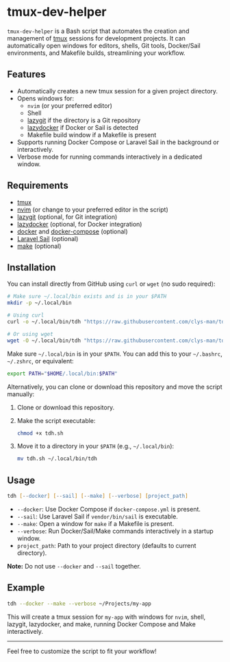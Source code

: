 # tmux-dev-helper

`tmux-dev-helper` is a Bash script that automates the creation and management of [tmux](https://github.com/tmux/tmux) sessions for development projects. It can automatically open windows for editors, shells, Git tools, Docker/Sail environments, and Makefile builds, streamlining your workflow.

## Features

- Automatically creates a new tmux session for a given project directory.
- Opens windows for:
  - `nvim` (or your preferred editor)
  - Shell
  - [lazygit](https://github.com/jesseduffield/lazygit) if the directory is a Git repository
  - [lazydocker](https://github.com/jesseduffield/lazydocker) if Docker or Sail is detected
  - Makefile build window if a Makefile is present
- Supports running Docker Compose or Laravel Sail in the background or interactively.
- Verbose mode for running commands interactively in a dedicated window.

## Requirements

- [tmux](https://github.com/tmux/tmux)
- [nvim](https://neovim.io/) (or change to your preferred editor in the script)
- [lazygit](https://github.com/jesseduffield/lazygit) (optional, for Git integration)
- [lazydocker](https://github.com/jesseduffield/lazydocker) (optional, for Docker integration)
- [docker](https://www.docker.com/) and [docker-compose](https://docs.docker.com/compose/) (optional)
- [Laravel Sail](https://laravel.com/docs/8.x/sail) (optional)
- [make](https://www.gnu.org/software/make/) (optional)

## Installation

You can install directly from GitHub using `curl` or `wget` (no sudo required):

```zsh
# Make sure ~/.local/bin exists and is in your $PATH
mkdir -p ~/.local/bin

# Using curl
curl -o ~/.local/bin/tdh "https://raw.githubusercontent.com/clys-man/tdh/main/tdh.sh" && chmod +x ~/.local/bin/tdh

# Or using wget
wget -O ~/.local/bin/tdh "https://raw.githubusercontent.com/clys-man/tdh/main/tdh.sh" && chmod +x ~/.local/bin/tdh
```

Make sure `~/.local/bin` is in your `$PATH`. You can add this to your `~/.bashrc`, `~/.zshrc`, or equivalent:

```zsh
export PATH="$HOME/.local/bin:$PATH"
```

Alternatively, you can clone or download this repository and move the script manually:

1. Clone or download this repository.
2. Make the script executable:

   ```zsh
   chmod +x tdh.sh
   ```

3. Move it to a directory in your `$PATH` (e.g., `~/.local/bin`):

   ```zsh
   mv tdh.sh ~/.local/bin/tdh
   ```

## Usage

```zsh
tdh [--docker] [--sail] [--make] [--verbose] [project_path]
```

- `--docker`: Use Docker Compose if `docker-compose.yml` is present.
- `--sail`: Use Laravel Sail if `vendor/bin/sail` is executable.
- `--make`: Open a window for `make` if a Makefile is present.
- `--verbose`: Run Docker/Sail/Make commands interactively in a startup window.
- `project_path`: Path to your project directory (defaults to current directory).

**Note:** Do not use `--docker` and `--sail` together.

## Example

```zsh
tdh --docker --make --verbose ~/Projects/my-app
```

This will create a tmux session for `my-app` with windows for `nvim`, shell, lazygit, lazydocker, and make, running Docker Compose and Make interactively.

---

Feel free to customize the script to fit your workflow!
